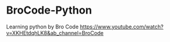 # BroCode-Python
Learning python by Bro Code
https://www.youtube.com/watch?v=XKHEtdqhLK8&ab_channel=BroCode
